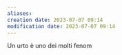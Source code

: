```yaml
---
aliases: 
creation date: 2023-07-07 09:14
modification date: 2023-07-07 09:14
---
```


Un urto è uno dei molti fenom